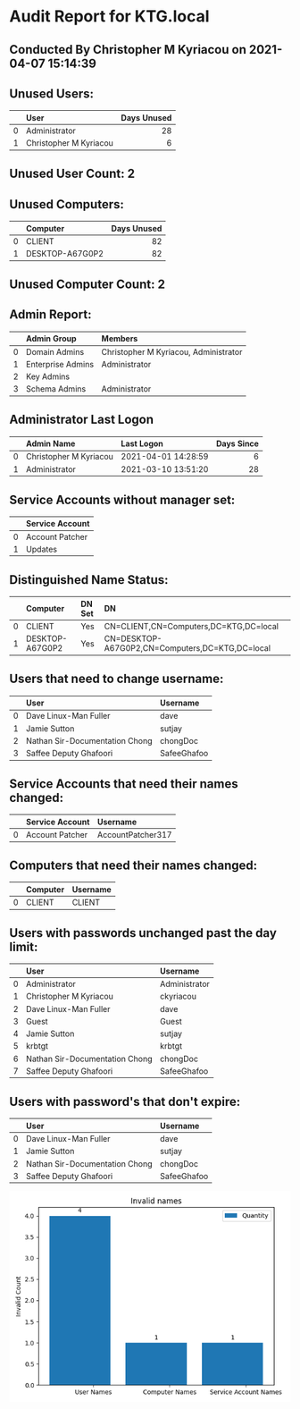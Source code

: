 # Audit Report for KTG.local #

 ## Conducted By Christopher M Kyriacou on 2021-04-07 15:14:39 ##



## Unused Users: ##

|    | User                   |   Days Unused |
|---:|:-----------------------|--------------:|
|  0 | Administrator          |            28 |
|  1 | Christopher M Kyriacou |             6 |
## Unused User Count: 2 ##



## Unused Computers: ##

|    | Computer        |   Days Unused |
|---:|:----------------|--------------:|
|  0 | CLIENT          |            82 |
|  1 | DESKTOP-A67G0P2 |            82 |
## Unused Computer Count: 2 ##

## Admin Report: ##
|    | Admin Group       | Members                                |
|---:|:------------------|:---------------------------------------|
|  0 | Domain Admins     | Christopher M Kyriacou,  Administrator |
|  1 | Enterprise Admins | Administrator                          |
|  2 | Key Admins        |                                        |
|  3 | Schema Admins     | Administrator                          |

## Administrator Last Logon ##

|    | Admin Name             | Last Logon          |   Days Since |
|---:|:-----------------------|:--------------------|-------------:|
|  0 | Christopher M Kyriacou | 2021-04-01 14:28:59 |           6  |
|  1 | Administrator          | 2021-03-10 13:51:20 |          28  |

## Service Accounts without manager set: ##

|    | Service Account   |
|---:|:------------------|
|  0 | Account Patcher   |
|  1 | Updates           |

## Distinguished Name Status: ##
|    | Computer        | DN Set   | DN                                              |
|---:|:----------------|:---------|:------------------------------------------------|
|  0 | CLIENT          | Yes      | CN=CLIENT,CN=Computers,DC=KTG,DC=local          |
|  1 | DESKTOP-A67G0P2 | Yes      | CN=DESKTOP-A67G0P2,CN=Computers,DC=KTG,DC=local |

## Users that need to change username: ##

|    | User                           | Username    |
|---:|:-------------------------------|:------------|
|  0 | Dave Linux-Man Fuller          | dave        |
|  1 | Jamie Sutton                   | sutjay      |
|  2 | Nathan Sir-Documentation Chong | chongDoc    |
|  3 | Saffee Deputy Ghafoori         | SafeeGhafoo |

## Service Accounts that need their names changed: ##
|    | Service Account   | Username          |
|---:|:------------------|:------------------|
|  0 | Account Patcher   | AccountPatcher317 |

## Computers that need their names changed: ##

|    | Computer   | Username   |
|---:|:-----------|:-----------|
|  0 | CLIENT     | CLIENT     |

## Users with passwords unchanged past the day limit: ##

|    | User                           | Username      |
|---:|:-------------------------------|:--------------|
|  0 | Administrator                  | Administrator |
|  1 | Christopher M Kyriacou         | ckyriacou     |
|  2 | Dave Linux-Man Fuller          | dave          |
|  3 | Guest                          | Guest         |
|  4 | Jamie Sutton                   | sutjay        |
|  5 | krbtgt                         | krbtgt        |
|  6 | Nathan Sir-Documentation Chong | chongDoc      |
|  7 | Saffee Deputy Ghafoori         | SafeeGhafoo   |

## Users with password's that don't expire: ##

|    | User                           | Username    |
|---:|:-------------------------------|:------------|
|  0 | Dave Linux-Man Fuller          | dave        |
|  1 | Jamie Sutton                   | sutjay      |
|  2 | Nathan Sir-Documentation Chong | chongDoc    |
|  3 | Saffee Deputy Ghafoori         | SafeeGhafoo |

![](Username_Report.PNG)